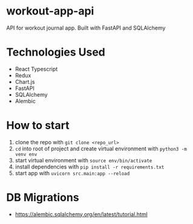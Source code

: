 # workout-app-api

API for workout journal app. Built with FastAPI and SQLAlchemy

# Technologies Used

- React Typescript
- Redux
- Chart.js
- FastAPI
- SQLAlchemy
- Alembic

# How to start
1. clone the repo with `git clone <repo_url>`
2. `cd` into root of project and create virtual environment with `python3 -m venv env`
3. start virtual environment with `source env/bin/activate`
4. install dependencies with `pip install -r requirements.txt`
5. start app with `uvicorn src.main:app --reload`

# DB Migrations
* https://alembic.sqlalchemy.org/en/latest/tutorial.html
